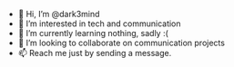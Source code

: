 - 👋 Hi, I’m @dark3mind
- 👀 I’m interested in tech and communication
- 🌱 I’m currently learning nothing, sadly :(
- 💞️ I’m looking to collaborate on communication projects
- 📫 Reach me just by sending a message.

<!---
dark3mind/dark3mind is a ✨ special ✨ repository because its `README.md` (this file) appears on your GitHub profile.
You can click the Preview link to take a look at your changes.
--->
